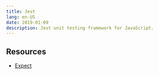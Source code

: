 ```yaml
---
title: Jest
lang: en-US
date: 2019-01-09
description: Jest unit testing framework for JavaScript.
---
```



## Resources

* [Expect](https://jestjs.io/docs/en/expect.html)
